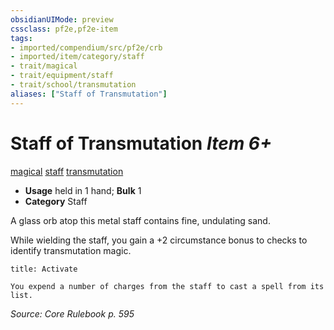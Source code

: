 ```yaml
---
obsidianUIMode: preview
cssclass: pf2e,pf2e-item
tags:
- imported/compendium/src/pf2e/crb
- imported/item/category/staff
- trait/magical
- trait/equipment/staff
- trait/school/transmutation
aliases: ["Staff of Transmutation"]
---
```

# Staff of Transmutation *Item 6+*  
[magical](magical.md)  [staff](rules/traits/staff.md)  [transmutation](transmutation.md)  

- **Usage** held in 1 hand; **Bulk** 1
- **Category** Staff

A glass orb atop this metal staff contains fine, undulating sand.

While wielding the staff, you gain a +2 circumstance bonus to checks to identify transmutation magic.

```ad-embed-ability
title: Activate

You expend a number of charges from the staff to cast a spell from its list.
```

*Source: Core Rulebook p. 595*